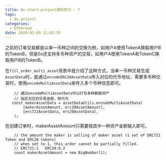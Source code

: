 ```yaml
---
title: 0x-start-project源码学习 - 7
tags:
  - 0x project
categories:
  - Ethereum
date: 2019-03-09 11:02:35
---
```


之前的订单交易都是以单一币种之间的交换为例，如用户A使用TokenA换取用户B的TokenB，但是0x还支持多币种资产的交易，如用户A使用TokenA和TokenC换取用户B的TokenB。

在`fill_order_multi_asset`场景中就介绍了这种方式，当单一币种交易生成`AssetData`时，是通过`encodeERC20AssetData`传入对应的代币地址，需要多币种交易时，使用`encodeMultiAssetData`来传入多个币种信息即可。

```
    // 通过encodeMultiAssetData可以打包多种数据资产
    // 指定对应的交易金额，和代币
   const makerAssetData = assetDataUtils.encodeMultiAssetData(
        [makerAssetAmount, erc20AssetAmount],
        [erc721AssetData, erc20AssetData],
    );
```
<!-- more -->

在创建订单时，makerAssetAmount只需要按其中一种资产金额输入即可。

```
    // the amount the maker is selling of maker asset (1 set of ERC721 Token and ERC20 tokens)
    // when set to 1, this order cannot be partially filled.
    // ERC721:1   ERC20:0.2
    const makerAssetAmount = new BigNumber(1);
```




